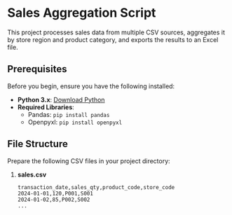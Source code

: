 # Sales Aggregation Script

This project processes sales data from multiple CSV sources, aggregates it by store region and product category, and exports the results to an Excel file.

## Prerequisites

Before you begin, ensure you have the following installed:

- **Python 3.x**: [Download Python](https://www.python.org/downloads/)
- **Required Libraries**:
  - Pandas: `pip install pandas`
  - Openpyxl: `pip install openpyxl`

## File Structure

Prepare the following CSV files in your project directory:

1. **sales.csv**
   ```csv
   transaction_date,sales_qty,product_code,store_code
   2024-01-01,120,P001,S001
   2024-01-02,85,P002,S002
   ...
